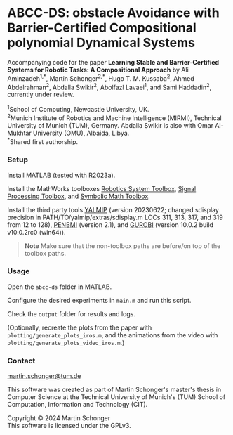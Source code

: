 # ABCC-DS: obstacle Avoidance with Barrier-Certified Compositional polynomial Dynamical Systems

Accompanying code for the paper **Learning Stable and Barrier-Certified Systems for Robotic Tasks: A Compositional Approach** by
Ali Aminzadeh<sup>1,&#42;</sup>,
Martin Schonger<sup>2,&#42;</sup>,
Hugo T. M. Kussaba<sup>2</sup>,
Ahmed Abdelrahman<sup>2</sup>,
Abdalla Swikir<sup>2</sup>, 
Abolfazl Lavaei<sup>1</sup>,
and Sami Haddadin<sup>2</sup>, currently under review.

<sup>1</sup>School of Computing, Newcastle University, UK.\
<sup>2</sup>Munich Institute of Robotics and Machine Intelligence (MIRMI), Technical University of Munich (TUM), Germany. Abdalla Swikir is also with Omar Al-Mukhtar University (OMU), Albaida, Libya.\
<sup>&#42;</sup>Shared first authorship.

### Setup
Install MATLAB (tested with R2023a).

Install the MathWorks toolboxes
[Robotics System Toolbox](https://www.mathworks.com/products/robotics.html),
[Signal Processing Toolbox](https://www.mathworks.com/products/signal.html), and
[Symbolic Math Toolbox](https://www.mathworks.com/products/symbolic.html).

Install the third party tools
[YALMIP](https://yalmip.github.io/) (version 20230622; changed sdisplay precision in PATH/TO/yalmip/extras/sdisplay.m LOCs 311, 313, 317, and 319 from 12 to 128),
[PENBMI](http://www.penopt.com/penbmi.html) (version 2.1), and
[GUROBI](https://www.gurobi.com/) (version 10.0.2 build v10.0.2rc0 (win64)).

> **Note**
> Make sure that the non-toolbox paths are before/on top of the toolbox paths.

### Usage
Open the `abcc-ds` folder in MATLAB.

Configure the desired experiments in `main.m` and run this script.

Check the `output` folder for results and logs.

(Optionally, recreate the plots from the paper with `plotting/generate_plots_iros.m`, and the animations from the video with `plotting/generate_plots_video_iros.m`.)

### Contact
martin.schonger@tum.de

This software was created as part of Martin Schonger's master's thesis in Computer Science at the Technical University of Munich's (TUM) School of Computation, Information and Technology (CIT).

Copyright © 2024 Martin Schonger  
This software is licensed under the GPLv3.
